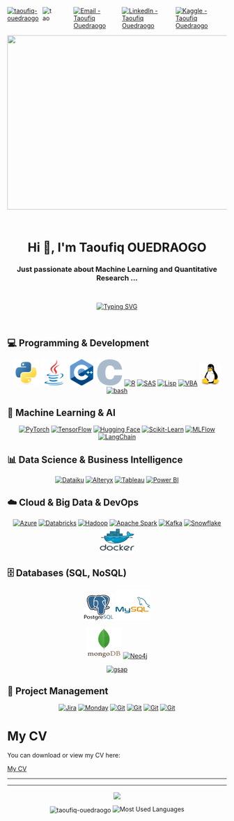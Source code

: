 
<p style="display: flex; justify-content: space-between; align-items: right;">
<!-- Github followers (align left) -->
<span style="display: flex; align-items: left;">
<a href="https://github.com/taoufiq-ouedraogo" target="blank">
<img src="https://img.shields.io/github/followers/taoufiq-ouedraogo?style=social" alt="taoufiq-ouedraogo" />
</a>
<img src="https://komarev.com/ghpvc/?username=taoufiq-ouedraogo&label=Profile%20views&color=0e75b6&style=flat" alt="tao" />
</span>
<!-- Contact (align right) -->
<span  style="display: flex; align-items: center; margin-left: 50px;"><a href="mailto:taoufiq.ouedraogo@outlook.com" target="blank">
<img align="center" src="https://freesvg.org/img/Mail-Icon-White-on-Black.png" alt="Email - Taoufiq Ouedraogo" height="50" width="50" />
</a>
<a href="https://www.linkedin.com/in/taoufiq-ouedraogo-in-/" target="blank">
<img align="center" src="https://raw.githubusercontent.com/rahuldkjain/github-profile-readme-generator/master/src/images/icons/Social/linked-in-alt.svg" alt="LinkedIn - Taoufiq Ouedraogo" height="30" width="40" />
</a>
<a href="https://www.kaggle.com/taoufiqouedraogo" target="blank">
<img align="center" src="https://raw.githubusercontent.com/rahuldkjain/github-profile-readme-generator/master/src/images/icons/Social/kaggle.svg" alt="Kaggle - Taoufiq Ouedraogo" height="30" width="40" />
</a>
</span>
</p>




<!-- Gif -->
<p align="center">
    <img align="center" src="https://static.tildacdn.one/tild3639-3536-4561-b839-643461643136/artificial-intellige.gif" width="600"  height="400">
</p>


<br>


<!-- Intro -->
<h1 align="center">Hi 👋, I'm Taoufiq OUEDRAOGO</h1>


<h3 align="center">Just passionate about Machine Learning and Quantitative Research ...</h3>


<br>


<!-- Intro -->
<p align="center">
<a href="https://git.io/typing-svg"><img src="https://readme-typing-svg.demolab.com?font=Exo+2&duration=4000&pause=1000&color=00C567&center=true&vCenter=true&width=500&height=100&lines=Artificial+Intelligence+%26+Quantitative+Research" alt="Typing SVG" /></a>
</p>


<br>



<!-- Technos -->
## 💻 Programming & Development
<p align="center">
  <a href="https://www.python.org" target="_blank"><img src="https://raw.githubusercontent.com/devicons/devicon/master/icons/python/python-original.svg" alt="Python" width="60" height="60"/></a>
  <a href="https://www.java.com" target="_blank"><img src="https://raw.githubusercontent.com/devicons/devicon/master/icons/java/java-original.svg" alt="Java" width="60" height="60"/></a>
  <a href="https://isocpp.org/" target="_blank"><img src="https://raw.githubusercontent.com/devicons/devicon/master/icons/cplusplus/cplusplus-original.svg" alt="C++" width="60" height="60"/></a>
  <a href="https://www.cprogramming.com/" target="_blank"><img src="https://raw.githubusercontent.com/devicons/devicon/master/icons/c/c-original.svg" alt="C" width="60" height="60"/></a>
  <a href="https://www.r-project.org/" target="_blank"><img src="https://www.vectorlogo.zone/logos/r-project/r-project-icon.svg" alt="R" width="60" height="60"/></a>
  <a href="https://www.sas.com/" target="_blank"><img src="https://upload.wikimedia.org/wikipedia/commons/1/10/SAS_logo_horiz.svg" alt="SAS" width="70" height="60"/></a>
  <a href="https://en.wikipedia.org/wiki/Lisp_(programming_language)" target="_blank"><img src="https://upload.wikimedia.org/wikipedia/commons/thumb/4/48/Lisp_logo.svg/300px-Lisp_logo.svg.png" alt="Lisp" width="60" height="60"/></a>
  <a href="https://learn.microsoft.com/en-us/office/vba/library-reference/concepts/getting-started-with-vba-in-office" target="_blank"><img src="https://efrim-fes.com/Portfolio/vba.png" alt="VBA" width="60" height="70"/></a>
  	<a href="https://www.linux.org/" target="_blank"> <img src="https://raw.githubusercontent.com/devicons/devicon/master/icons/linux/linux-original.svg" alt="linux" width="50" height="50"/> </a>
	<a href="https://www.gnu.org/software/bash/" target="_blank"> <img src="https://www.vectorlogo.zone/logos/gnu_bash/gnu_bash-icon.svg" alt="bash" width="50" height="50"/> </a>
</p>


## 🤖 Machine Learning & AI
<p align="center">
  <a href="https://pytorch.org/" target="_blank"><img src="https://www.vectorlogo.zone/logos/pytorch/pytorch-icon.svg" alt="PyTorch" width="50" height="50"/></a>
  <a href="https://www.tensorflow.org/" target="_blank"><img src="https://www.vectorlogo.zone/logos/tensorflow/tensorflow-icon.svg" alt="TensorFlow" width="50" height="50"/></a>
  <a href="https://huggingface.co/" target="_blank"><img src="https://huggingface.co/datasets/huggingface/brand-assets/resolve/main/hf-logo.svg" alt="Hugging Face" width="60" height="60"/></a>
  <a href="https://scikit-learn.org/" target="_blank"><img src="https://upload.wikimedia.org/wikipedia/commons/0/05/Scikit_learn_logo_small.svg" alt="Scikit-Learn" width="60" height="60"/></a>
  <a href="https://mlflow.org" target="_blank"><img src="https://miro.medium.com/v2/resize:fit:750/1*OsB57V0FPteixDBD_BBN4g.png" alt="MLFlow" width="80" height="50"/></a>
  <a href="https://langchain.com/" target="_blank"><img src="https://cdn.botpenguin.com/assets/website/1700940849777_e0b2d37510.webp" alt="LangChain" width="80" height="60"/></a>
</p>



## 📊 Data Science & Business Intelligence
<p align="center">
   <a href="https://www.dataiku.com/" target="_blank"><img src="https://upload.wikimedia.org/wikipedia/fr/9/91/Dataiku_logo.png" alt="Dataiku" width="80" height="60"/></a>
  <a href="https://www.alteryx.com/" target="_blank"><img src="https://devtools.in/wp-content/uploads/2022/10/alteryx-with-text.png" alt="Alteryx" width="60" height="70"/></a>
  <a href="https://www.tableau.com/" target="_blank"><img src="https://logo-marque.com/wp-content/uploads/2021/10/Tableau-Logo.png" alt="Tableau" width="80" height="60"/></a>
  <a href="https://powerbi.microsoft.com/" target="_blank"><img src="https://upload.wikimedia.org/wikipedia/commons/c/cf/New_Power_BI_Logo.svg" alt="Power BI" width="50" height="50"/></a>
</p>


## ☁️ Cloud & Big Data & DevOps
<p align="center">
  <a href="https://azure.microsoft.com/en-us/" target="_blank"><img src="https://techfieldday.com/wp-content/uploads/2023/05/2016-09-30-Microsoft-Azure-Logo.png" alt="Azure" width="100" height="40"/></a>
  <a href="https://databricks.com/" target="_blank"><img src="https://upload.wikimedia.org/wikipedia/commons/6/63/Databricks_Logo.png" alt="Databricks" width="100" height="60"/></a>
  <a href="https://hadoop.apache.org/" target="_blank"><img src="https://upload.wikimedia.org/wikipedia/commons/thumb/3/38/Hadoop_logo_new.svg/1280px-Hadoop_logo_new.svg.png" alt="Hadoop" width="130" height="60"/></a>
  <a href="https://spark.apache.org/" target="_blank"><img src="https://upload.wikimedia.org/wikipedia/commons/thumb/f/f3/Apache_Spark_logo.svg/2560px-Apache_Spark_logo.svg.png" alt="Apache Spark" width="110" height="60"/></a>
  <a href="https://kafka.apache.org/" target="_blank"><img src="https://miro.medium.com/v2/resize:fit:625/0*kdp_y7VTwZ-499q6.png" alt="Kafka" width="120" height="60"/></a>
  <a href="https://www.snowflake.com/" target="_blank"><img src="https://logos-world.net/wp-content/uploads/2022/11/Snowflake-Emblem.png" alt="Snowflake" width="100" height="60"/></a>
      <a href="https://www.docker.com/" target="_blank"> <img src="https://raw.githubusercontent.com/devicons/devicon/master/icons/docker/docker-original-wordmark.svg" alt="docker" width="80" height="60"/> </a> 
</p>



## 🗄️ Databases (SQL, NoSQL)

<p align="center">
<a href="https://www.postgresql.org/" target="_blank"><img src="https://raw.githubusercontent.com/devicons/devicon/master/icons/postgresql/postgresql-original-wordmark.svg" alt="PostgreSQL" width="70" height="60"/></a>
<a href="https://www.mysql.com/" target="_blank"><img src="https://raw.githubusercontent.com/devicons/devicon/master/icons/mysql/mysql-original-wordmark.svg" alt="MySQL" width="80" height="70"/></a>
</p>

<p align="center">
<a href="https://www.mongodb.com/" target="_blank"><img src="https://raw.githubusercontent.com/devicons/devicon/master/icons/mongodb/mongodb-original-wordmark.svg" alt="MongoDB" width="80" height="70"/></a>
<a href="https://neo4j.com/" target="_blank"><img src="https://upload.wikimedia.org/wikipedia/commons/e/e5/Neo4j-logo_color.png" alt="Neo4j" width="90" height="40"/></a>

<p align="center">
<a href="https://www.uml.org" target="_blank" rel="noreferrer"> <img src="https://upload.wikimedia.org/wikipedia/commons/thumb/d/d5/UML_logo.svg/640px-UML_logo.svg.png" alt="gsap" width="100" height="70"/> </a>
</p>
</p>


## 🏢 Project Management
<p align="center">
  <a href="https://www.scrum.org" target="_blank"><img src="https://cdn.worldvectorlogo.com/logos/scrumorg-1.svg" alt="Jira" width="80" height="60"/></a>
  <a href="https://www.atlassian.com/software/jira" target="_blank"><img src="https://upload.wikimedia.org/wikipedia/commons/thumb/8/8a/Jira_Logo.svg/800px-Jira_Logo.svg.png" alt="Monday" width="90" height="40"/></a>
  <a href="https://monday.com/l/" target="_blank"><img src="https://upload.wikimedia.org/wikipedia/commons/thumb/c/c6/Monday_logo.svg/2560px-Monday_logo.svg.png" alt="Git" width="160" height="40"/></a>
  <a href="https://git-scm.com/" target="_blank"><img src="https://www.vectorlogo.zone/logos/git-scm/git-scm-icon.svg" alt="Git" width="60" height="60"/></a>
  <a href="https://about.gitlab.com" target="_blank"><img src="https://www.logiciel-libre.org/stock/img/product/gitlab-stackedwmnobg.png" alt="Git" width="60" height="60"/></a>
  <a href="https://github.com" target="_blank"><img src="https://logo-marque.com/wp-content/uploads/2020/12/GitHub-Logo.png" alt="Git" width="90" height="60"/></a>
</p>




 

# My CV

You can download or view my CV here:

[My CV](https://github.com/Taoufiq-Ouedraogo/Taoufiq-Ouedraogo/blob/main/CV_Taoufiq_OUEDRAOGO_English.pdf)


____________________
____________________
<p align="center">
    <img align="center" src="https://miro.medium.com/v2/resize:fit:1200/1*vIhiubkeLFsEoEJc69elFw.gif">
</p>



 
<p  align="center">
	<span>
		<img  align="center"  src="https://github-readme-streak-stats.herokuapp.com/?user=taoufiq-ouedraogo&"  alt="taoufiq-ouedraogo" />
	</span>
	<span>
		<img  src="https://github-readme-stats.vercel.app/api/top-langs?username=taoufiq-ouedraogo&show_icons=true&locale=en&layout=compact"  alt="Most Used Languages" />
	</span>
</p>
